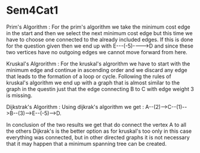 # Sem4Cat1
Prim's Algorithm : 
For the prim's algorithm we take the minimum cost edge in the start and then we select the next minimum cost edge but this time we have to choose one connected to the already included edges. If this is done for the question given then we end up with E---(-5)---->D and since these two vertices have no outgoing edges we cannot move forward from here.

Kruskal's Algrorithm : 
For the kruskal's algrorithm we have to start with the minimum edge and continue in ascending order and we discard any edge that leads to the formation of a loop or cycle. Following the rules of kruskal's algorithm we end up with a graph that is almost similar to the graph in the questin just that the edge connecting B to C with edge weight 3 is missing. 

Dijkstrak's Algorithm : 
Using dijkrak's algorithm we get : A--(2)-->C--(1)-->B--(3)-->E--(-5)-->D.

In conclusion of the two results we get that do connect the vertex A to all the others Dijkrak's is the better option as for kruskal's too only in this case everything was connected, but in other directed graphs it is not necessary that it may happen that a minimum spanning tree can be created. 
                             
